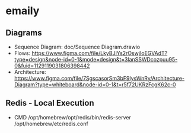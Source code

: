 # emaily

## Diagrams
- Sequence Diagram: doc/Sequence Diagram.drawio
- Flows: https://www.figma.com/file/LkyBJlYs2rOswjIoEGVAdT?type=design&node-id=0-1&mode=design&t=3lanSSWDcozpuu95-0&fuid=1129119031806398442
- Architecture: https://www.figma.com/file/7SgscasorSm3bF9lysWnRy/Architecture-Diagram?type=whiteboard&node-id=0-1&t=r5f72UKRzFcgK62c-0

## Redis - Local Execution
- CMD /opt/homebrew/opt/redis/bin/redis-server /opt/homebrew/etc/redis.conf
